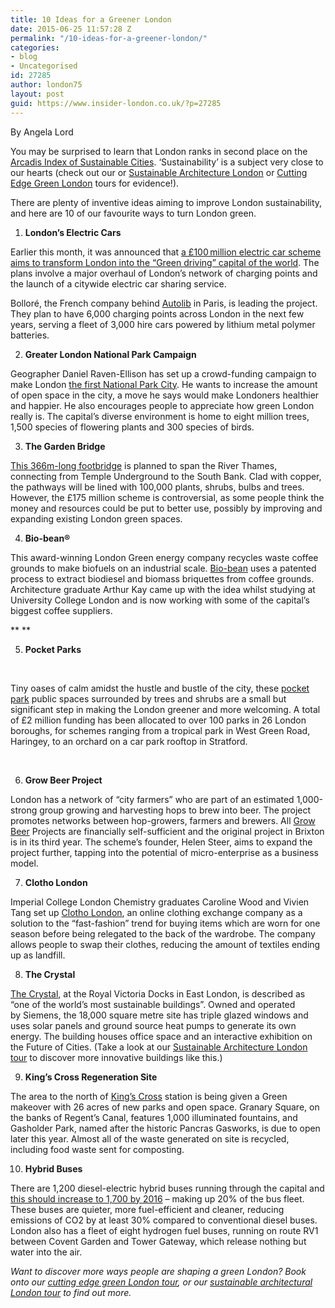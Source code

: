 ```yaml
---
title: 10 Ideas for a Greener London
date: 2015-06-25 11:57:28 Z
permalink: "/10-ideas-for-a-greener-london/"
categories:
- blog
- Uncategorised
id: 27285
author: london75
layout: post
guid: https://www.insider-london.co.uk/?p=27285
---
```


By Angela Lord

You may be surprised to learn that London ranks in second place on the [Arcadis Index of Sustainable Cities](http://www.sustainablecitiesindex.com/). ‘Sustainability’ is a subject very close to our hearts (check out our or [Sustainable Architecture London](https://www.insider-london.co.uk/tours/sustainable-london-architecture-tour/) or [Cutting Edge Green London](https://www.insider-london.co.uk/tours/cutting-edge-green-tour/) tours for evidence!).

There are plenty of inventive ideas aiming to improve London sustainability, and here are 10 of our favourite ways to turn London green.

  1.  **London’s Electric Cars**

Earlier this month, it was announced that [a £100 million electric car scheme aims to transform London into the “Green driving” capital of the world](http://www.standard.co.uk/news/london/electric-car-sharing-service-to-revolutionise-travel-in-the-capital-and-clean-up-the-toxic-air-10309809.html). The plans involve a major overhaul of London’s network of charging points and the launch of a citywide electric car sharing service.

Bolloré, the French company behind [Autolib](https://www.autolib.eu/en/) in Paris, is leading the project. They plan to have 6,000 charging points across London in the next few years, serving a fleet of 3,000 hire cars powered by lithium metal polymer batteries.

<ol start="2">
  <li>
    <strong> Greater London National Park Campaign</strong>
  </li>
</ol>

Geographer Daniel Raven-Ellison has set up a crowd-funding campaign to make London [the first National Park City](https://www.greaterlondonnationalpark.org.uk). He wants to increase the amount of open space in the city, a move he says would make Londoners healthier and happier. He also encourages people to appreciate how green London really is. The capital’s diverse environment is home to eight million trees, 1,500 species of flowering plants and 300 species of birds.

<ol start="3">
  <li>
    <strong>The Garden Bridge </strong>
  </li>
</ol>

[This 366m-long footbridge](https://www.gardenbridge.london/) is planned to span the River Thames, connecting from Temple Underground to the South Bank. Clad with copper, the pathways will be lined with 100,000 plants, shrubs, bulbs and trees. However, the £175 million scheme is controversial, as some people think the money and resources could be put to better use, possibly by improving and expanding existing London green spaces.

<ol start="4">
  <li>
    <strong> Bio-bean® </strong>
  </li>
</ol>

This award-winning London Green energy company recycles waste coffee grounds to make biofuels on an industrial scale. [Bio-bean](http://www.bio-bean.com) uses a patented process to extract biodiesel and biomass briquettes from coffee grounds. Architecture graduate Arthur Kay came up with the idea whilst studying at University College London and is now working with some of the capital’s biggest coffee suppliers.

** **

<ol start="5">
  <li>
    <strong> Pocket Parks </strong>
  </li>
</ol>

&nbsp;

Tiny oases of calm amidst the hustle and bustle of the city, these [pocket park](https://www.london.gov.uk/priorities/environment/greening-london/improving-londons-parks-green-spaces/pocket-parks/pocket-park-projects) public spaces surrounded by trees and shrubs are a small but significant step in making the London greener and more welcoming. A total of £2 million funding has been allocated to over 100 parks in 26 London boroughs, for schemes ranging from a tropical park in West Green Road, Haringey, to an orchard on a car park rooftop in Stratford.

&nbsp;

<ol start="6">
  <li>
    <strong>Grow Beer Project </strong>
  </li>
</ol>

London has a network of “city farmers” who are part of an estimated 1,000-strong group growing and harvesting hops to brew into beer. The project promotes networks between hop-growers, farmers and brewers. All [Grow Beer](http://www.growbeer.city-farmers.co.uk) Projects are financially self-sufficient and the original project in Brixton is in its third year. The scheme’s founder, Helen Steer, aims to expand the project further, tapping into the potential of micro-enterprise as a business model.

<ol start="7">
  <li>
    <strong> Clotho London </strong>
  </li>
</ol>

Imperial College London Chemistry graduates Caroline Wood and Vivien Tang set up [Clotho London](http://www.clotholondon.co.uk/), an online clothing exchange company as a solution to the “fast-fashion” trend for buying items which are worn for one season before being relegated to the back of the wardrobe. The company allows people to swap their clothes, reducing the amount of textiles ending up as landfill.

<ol start="8">
  <li>
    <strong> The Crystal</strong>
  </li>
</ol>

[The Crystal](http://www.thecrystal.org/), at the Royal Victoria Docks in East London, is described as “one of the world’s most sustainable buildings”. Owned and operated by Siemens, the 18,000 square metre site has triple glazed windows and uses solar panels and ground source heat pumps to generate its own energy. The building houses office space and an interactive exhibition on the Future of Cities. (Take a look at our [Sustainable Architecture London tour](https://www.insider-london.co.uk/tours/sustainable-london-architecture-tour/) to discover more innovative buildings like this.)

<ol start="9">
  <li>
    <strong> King’s Cross Regeneration Site</strong>
  </li>
</ol>

The area to the north of [King’s Cross](http://www.kingscross.co.uk/) station is being given a Green makeover with 26 acres of new parks and open space. Granary Square, on the banks of Regent’s Canal, features 1,000 illuminated fountains, and Gasholder Park, named after the historic Pancras Gasworks, is due to open later this year. Almost all of the waste generated on site is recycled, including food waste sent for composting.

<ol start="10">
  <li>
    <strong> Hybrid Buses </strong>
  </li>
</ol>

There are 1,200 diesel-electric hybrid buses running through the capital and [this should increase to 1,700 by 2016](https://www.tfl.gov.uk/campaign/bus-investment) – making up 20% of the bus fleet. These buses are quieter, more fuel-efficient and cleaner, reducing emissions of CO2 by at least 30% compared to conventional diesel buses. London also has a fleet of eight hydrogen fuel buses, running on route RV1 between Covent Garden and Tower Gateway, which release nothing but water into the air.

_Want to discover more ways people are shaping a green London? Book onto our_ [_cutting edge green London tour_](https://www.insider-london.co.uk/tours/cutting-edge-green-tour/)_, or our_ [_sustainable architectural London tour_](https://www.insider-london.co.uk/tours/sustainable-london-architecture-tour/) _to find out more._
